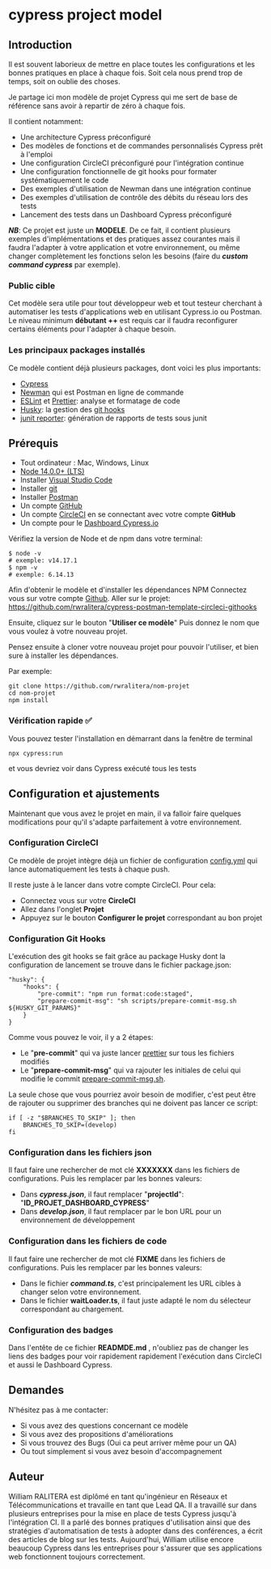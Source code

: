 # cypress project model

## Introduction

Il est souvent laborieux de mettre en place toutes les configurations et les bonnes pratiques en place à chaque fois. Soit cela nous prend trop de temps, soit on oublie des choses.

Je partage ici mon modèle de projet Cypress qui me sert de base de référence sans avoir à repartir de zéro à chaque fois.

Il contient notamment:

 - Une architecture Cypress préconfiguré
 - Des modèles de fonctions et de commandes personnalisés Cypress prêt à l'emploi
 - Une configuration CircleCI préconfiguré  pour l'intégration continue
 - Une configuration fonctionnelle de git hooks pour formater systématiquement le code
 - Des exemples d'utilisation de Newman dans une intégration continue
 - Des exemples d'utilisation de contrôle des débits du réseau lors des tests
 - Lancement des tests dans un Dashboard Cypress préconfiguré

***NB***: Ce projet est juste un **MODELE**. De ce fait, il contient plusieurs exemples d'implémentations et des pratiques assez courantes mais il faudra l'adapter à votre application et votre environnement, ou même changer complètement les fonctions selon les besoins (faire du ***custom command cypress*** par exemple).

### Public cible

Cet modèle sera utile pour tout développeur web et tout testeur cherchant à automatiser les tests d'applications web en utilisant Cypress.io ou Postman.
Le niveau minimum **débutant ++** est requis car il faudra reconfigurer certains éléments pour l'adapter à chaque besoin.

### Les principaux packages installés

Ce modèle contient déjà plusieurs packages, dont voici les plus importants:

- [Cypress](https://www.cypress.io/)
- [Newman](https://www.npmjs.com/package/newman) qui est Postman en ligne de commande
- [ESLint](https://www.npmjs.com/package/eslint) et [Prettier](https://www.npmjs.com/package/prettier): analyse et formatage de code
- [Husky](https://typicode.github.io/husky/#/): la gestion des [git hooks](https://git-scm.com/book/fr/v2/Personnalisation-de-Git-Crochets-Git)
- [junit reporter](https://www.npmjs.com/package/mocha-junit-reporter): génération de rapports de tests sous junit

## Prérequis

- Tout ordinateur : Mac, Windows, Linux
- [Node 14.0.0+ (LTS)](https://nodejs.org/)
- Installer [Visual Studio Code](https://code.visualstudio.com/download)
- Installer [git](https://git-scm.com/)
- Installer [Postman](https://www.postman.com/downloads/)
- Un compte [GitHub](https://github.com/)
- Un compte [CircleCI](https://circleci.com/vcs-authorize/) en se connectant avec votre compte **GitHub**
- Un compte pour le [Dashboard Cypress.io](https://dashboard.cypress.io/login)

Vérifiez la version de Node et de npm dans votre terminal:

```
$ node -v
# exemple: v14.17.1
$ npm -v
# exemple: 6.14.13

```

Afin d'obtenir le modèle et d'installer les dépendances NPM
Connectez vous sur votre compte [Github](https://github.com/).
Aller sur le projet: https://github.com/rwralitera/cypress-postman-template-circleci-githooks

Ensuite, cliquez sur le bouton "**Utiliser ce modèle**"
Puis donnez le nom que vous voulez à votre nouveau projet.

Pensez ensuite à cloner votre nouveau projet pour pouvoir l'utiliser, et bien sure à installer les dépendances.

Par exemple:
```
git clone https://github.com/rwralitera/nom-projet
cd nom-projet
npm install
```

### Vérification rapide  ✅

Vous pouvez tester l'installation en démarrant dans la fenêtre de terminal

```
npx cypress:run
```
et vous devriez voir dans Cypress exécuté tous les tests

## Configuration et ajustements
Maintenant que vous avez le projet en main, il va falloir faire quelques modifications pour qu'il s'adapte parfaitement à votre environnement.

### Configuration CircleCI
Ce modèle de projet intègre déjà un fichier de configuration [config.yml](https://github.com/rwralitera/backup-cypress-postman-template-circleci-githooks/blob/master/.circleci/config.yml) qui lance automatiquement les tests à chaque push.

Il reste juste à le lancer dans votre compte CircleCI.
Pour cela:

 - Connectez vous sur votre **CircleCI**
 - Allez dans l'onglet **Projet**
 - Appuyez sur le bouton **Configurer le projet** correspondant au bon projet

### Configuration Git Hooks
L'exécution des git hooks se fait grâce au package Husky dont la configuration de lancement se trouve dans le fichier package.json:
```
"husky": {
	"hooks": {
		"pre-commit": "npm run format:code:staged",
		"prepare-commit-msg": "sh scripts/prepare-commit-msg.sh ${HUSKY_GIT_PARAMS}"
	}
}
```

Comme vous pouvez le voir, il y a 2 étapes:
 - Le "**pre-commit**" qui va juste lancer [prettier](https://www.npmjs.com/package/prettier) sur tous les fichiers modifiés
 -  Le "**prepare-commit-msg**" qui va rajouter les initiales de celui qui modifie le commit [prepare-commit-msg.sh](https://github.com/rwralitera/backup-cypress-postman-template-circleci-githooks/blob/master/scripts/prepare-commit-msg.sh). 

La seule chose que vous pourriez avoir besoin de modifier, c'est peut être de rajouter ou supprimer des branches qui ne doivent pas lancer ce script:
```
if [ -z "$BRANCHES_TO_SKIP" ]; then
	BRANCHES_TO_SKIP=(develop)
fi
```
### Configuration dans les fichiers json

Il faut faire une rechercher de mot clé **XXXXXXX** dans les fichiers de configurations. Puis les remplacer par les bonnes valeurs:

 - Dans ***cypress.json***, il faut remplacer "**projectId**": "**ID_PROJET_DASHBOARD_CYPRESS**"
 - Dans ***develop.json***, il faut remplacer par le bon URL pour un environnement de développement

### Configuration dans les fichiers de code
Il faut faire une rechercher de mot clé **FIXME** dans les fichiers de configurations. Puis les remplacer par les bonnes valeurs:

 - Dans le fichier ***command.ts***, c'est principalement les URL cibles à changer selon votre environnement.
 - Dans le fichier **waitLoader.ts**, il faut juste adapté le nom du sélecteur correspondant au chargement.

### Configuration des badges
Dans l'entête de ce fichier **READMDE.md** , n'oubliez pas de changer les liens des badges pour voir rapidement rapidement l'exécution dans CircleCI et aussi le Dashboard Cypress.

## Demandes

N'hésitez pas à me contacter:

 - Si vous avez des questions concernant ce modèle
 - Si vous avez des propositions d'améliorations
 - Si vous trouvez des Bugs (Oui ca peut arriver même pour un QA)
 - Ou tout simplement si vous avez besoin d'accompagnement

## Auteur

William RALITERA est diplômé en tant qu'ingénieur en Réseaux et Télécommunications et travaille en tant que Lead QA. Il a travaillé sur dans plusieurs entreprises pour la mise en place de tests Cypress jusqu'à l'intégration CI. Il a parlé des bonnes pratiques d'utilisation ainsi que des stratégies d'automatisation de tests à adopter dans des conférences, a écrit des articles de blog sur les tests. Aujourd'hui, William utilise encore beaucoup Cypress dans les entreprises pour s'assurer que ses applications web fonctionnent toujours correctement.
